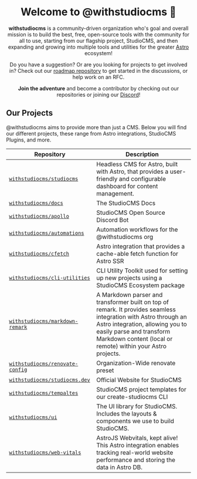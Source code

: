 <h1 align="center"><strong>Welcome to @withstudiocms 👋</strong></h1>
<p align="center">
  <strong>withstudiocms</strong> is a community-driven organization who's goal and overall mission is to build
    the best, free, open-source tools with the community for all to use, starting from our flagship project, StudioCMS,
    and then expanding and growing into multiple tools and utilities for the greater <a href="https://astro.build">Astro</a> ecosystem!
</p>

<p align="center">
  Do you have a suggestion? Or are you looking for projects to get involved in? Check out our <a href="https://github.com/withstudiocms/roadmap">roadmap repository</a> 
  to get started in the discussions, or help work on an RFC.
</p>

<p align="center">
  <strong>Join the adventure</strong> and become a contributor by checking out our repositories
    or joining our <a href="https://chat.studiocms.dev">Discord</a>!
</p>

## Our Projects

@withstudiocms aims to provide more than just a CMS. Below you will find our different projects, these range from Astro integrations, StudioCMS Plugins, and more.

| Repository | Description |
| ---------- | ----------- |
| [`withstudiocms/studiocms`](https://github.com/withstudiocms/studiocms) | Headless CMS for Astro, built with Astro, that provides a user-friendly and configurable dashboard for content management. | 
| [`withstudiocms/docs`](https://github.com/withstudiocms/docs) | The StudioCMS Docs |
| [`withstudiocms/apollo`](https://github.com/withstudiocms/apollo) | StudioCMS Open Source Discord Bot |
| [`withstudiocms/automations`](https://github.com/withstudiocms/automations) | Automation workflows for the @withstudiocms org |
| [`withstudiocms/cfetch`](https://github.com/withstudiocms/cfetch) | Astro integration that provides a cache-able fetch function for Astro SSR |
| [`withstudiocms/cli-utilities`](https://github.com/withstudiocms/cli-utilities) | CLI Utility Toolkit used for setting up new projects using a StudioCMS Ecosystem package |
| [`withstudiocms/markdown-remark`](https://github.com/withstudiocms/markdown-remark) | A Markdown parser and transformer built on top of remark. It provides seamless integration with Astro through an Astro integration, allowing you to easily parse and transform Markdown content (local or remote) within your Astro projects. |
| [`withstudiocms/renovate-config`](https://github.com/withstudiocms/renovate-config) | Organization-Wide renovate preset |
| [`withstudiocms/studiocms.dev`](https://github.com/withstudiocms/studiocms.dev) | Official Website for StudioCMS |
| [`withstudiocms/tempaltes`](https://github.com/withstudiocms/templates) | StudioCMS project templates for our create-studiocms CLI |
| [`withstudiocms/ui`](https://github.com/withstudiocms/ui) | The UI library for StudioCMS. Includes the layouts & components we use to build StudioCMS. |
| [`withstudiocms/web-vitals`](https://github.com/withstudiocms/web-vitals) | AstroJS Webvitals, kept alive! This Astro integration enables tracking real-world website performance and storing the data in Astro DB. |